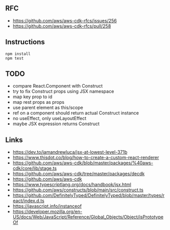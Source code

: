 ## RFC

- https://github.com/aws/aws-cdk-rfcs/issues/256
- https://github.com/aws/aws-cdk-rfcs/pull/258

## Instructions

```shell
npm install
npm test
```

## TODO

- compare React.Component with Construct
- try to fix Construct props using JSX namespace
- map key prop to id
- map rest props as props
- use parent element as this/scope
- ref on a component should return actual Construct instance
- no useEffect, only useLayoutEffect
- maybe JSX expression returns Construct


## Links

- https://dev.to/iamandrewluca/jsx-at-lowest-level-371b
- https://www.thisdot.co/blog/how-to-create-a-custom-react-renderer
- https://github.com/aws/aws-cdk/blob/master/packages/%40aws-cdk/core/lib/stage.ts
- https://github.com/aws/aws-cdk/tree/master/packages/decdk
- https://github.com/aws/aws-cdk
- https://www.typescriptlang.org/docs/handbook/jsx.html
- https://github.com/aws/constructs/blob/main/src/construct.ts
- https://github.com/DefinitelyTyped/DefinitelyTyped/blob/master/types/react/index.d.ts
- https://javascript.info/instanceof
- https://developer.mozilla.org/en-US/docs/Web/JavaScript/Reference/Global_Objects/Object/isPrototypeOf
